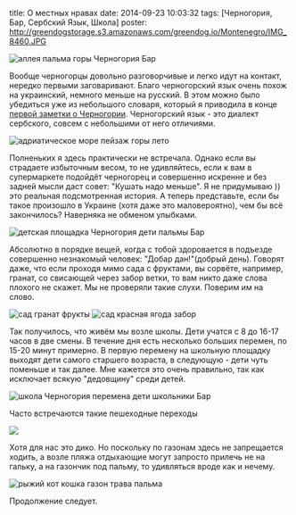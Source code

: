 title: О местных нравах
date: 2014-09-23 10:03:32
tags: [Черногория, Бар, Сербский Язык, Школа]
poster: http://greendogstorage.s3.amazonaws.com/greendog.io/Montenegro/IMG_8460.JPG

![аллея пальма горы Черногория Бар](http://greendogstorage.s3.amazonaws.com/greendog.io/Montenegro/IMG_8460.JPG)

Вообще черногорцы довольно разговорчивые и легко идут на контакт, нередко первыми заговаривают. Благо черногорский язык очень похож на украинский, немного меньше на русский. В этом можно было убедиться уже из небольшого словаря, который я приводила в конце [первой заметки о Черногории](http://greendog.today/post/itak-myi-v-chernogorii/). Черногорский язык - это диалект сербского, совсем с небольшими от него отличиями.

![адриатическое море пейзаж горы лето](http://greendogstorage.s3.amazonaws.com/greendog.io/Montenegro/IMAG1831.jpg)

Полненьких я здесь практически не встречала. Однако если вы страдаете избыточным весом, то не удивляйтесь, если к вам в супермаркете подойдёт черногорец и совершенно искренне и без задней мысли даст совет: "Кушать надо меньше". Я не придумываю )) это реальная подсмотренная история. А теперь представьте, если бы такое произошло в Украине (хотя даже это маловероятно), чем бы всё закончилось? Наверняка не обменом улыбками.

![детская площадка Черногория дети пальмы Бар](http://greendogstorage.s3.amazonaws.com/greendog.io/Montenegro/IMG_8483.JPG)

Абсолютно в порядке вещей, когда с тобой здоровается в подъезде совершенно незнакомый человек: "Добар дан!"(добрый день). Говорят даже, что если проходя мимо сада с фруктами, вы сорвёте, например, гранат, со свисающей через забор ветки, то вам никто даже слова плохого не скажет. Мы не проверяли такие слухи. Поверим им на слово.

![сад гранат фрукты](http://greendogstorage.s3.amazonaws.com/greendog.io/Montenegro/IMG_8326.JPG)
![сад красная ягода забор](http://greendogstorage.s3.amazonaws.com/greendog.io/Montenegro/IMAG1846.jpg)

Так получилось, что живём мы возле школы. Дети учатся с 8 до 16-17 часов в две смены. В течение дня есть несколько больших перемен, по 15-20 минут примерно. В первую перемену на школьную площадку выходят дети самого старшего возраста, в следующую - дети чуть поменьше и так далее. Мне кажется это очень правильно, так как исключает всякую "дедовщину" среди детей.

![школа Черногория перемена дети школьники Бар](http://greendogstorage.s3.amazonaws.com/greendog.io/Montenegro/IMG_8497.JPG)

Часто встречаются такие пешеходные переходы

![](http://greendogstorage.s3.amazonaws.com/greendog.io/Montenegro/IMAG1848.jpg)

Хотя для нас это дико. Но поскольку по газонам здесь не запрещается ходить, а возле пляжа отдыхающие могут запросто прилечь не на гальку, а на газончик под пальму, то удивляться вроде как и нечему.

![рыжий кот кошка газон трава пальма](http://greendogstorage.s3.amazonaws.com/greendog.io/Montenegro/cat.jpg)

Продолжение следует.
